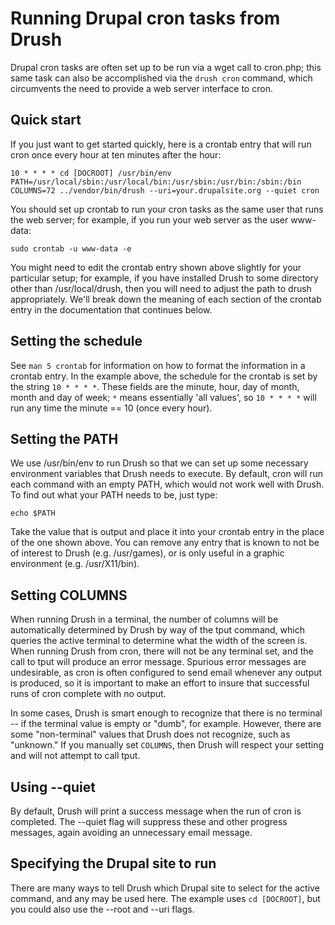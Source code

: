 Running Drupal cron tasks from Drush
====================================

Drupal cron tasks are often set up to be run via a wget call to cron.php; this same task can also be accomplished via the `drush cron` command, which circumvents the need to provide a web server interface to cron.

Quick start
----------

If you just want to get started quickly, here is a crontab entry that will run cron once every hour at ten minutes after the hour:

    10 * * * * cd [DOCROOT] /usr/bin/env PATH=/usr/local/sbin:/usr/local/bin:/usr/sbin:/usr/bin:/sbin:/bin COLUMNS=72 ../vendor/bin/drush --uri=your.drupalsite.org --quiet cron

You should set up crontab to run your cron tasks as the same user that runs the web server; for example, if you run your web server as the user www-data:

    sudo crontab -u www-data -e

You might need to edit the crontab entry shown above slightly for your particular setup; for example, if you have installed Drush to some directory other than /usr/local/drush, then you will need to adjust the path to drush appropriately. We'll break down the meaning of each section of the crontab entry in the documentation that continues below.

Setting the schedule
--------------------

See `man 5 crontab` for information on how to format the information in a crontab entry. In the example above, the schedule for the crontab is set by the string `10 * * * *`. These fields are the minute, hour, day of month, month and day of week; `*` means essentially 'all values', so `10 * * * *` will run any time the minute == 10 (once every hour).

Setting the PATH
----------------

We use /usr/bin/env to run Drush so that we can set up some necessary environment variables that Drush needs to execute. By default, cron will run each command with an empty PATH, which would not work well with Drush. To find out what your PATH needs to be, just type:

    echo $PATH

Take the value that is output and place it into your crontab entry in the place of the one shown above. You can remove any entry that is known to not be of interest to Drush (e.g. /usr/games), or is only useful in a graphic environment (e.g. /usr/X11/bin).

Setting COLUMNS
---------------

When running Drush in a terminal, the number of columns will be automatically determined by Drush by way of the tput command, which queries the active terminal to determine what the width of the screen is. When running Drush from cron, there will not be any terminal set, and the call to tput will produce an error message. Spurious error messages are undesirable, as cron is often configured to send email whenever any output is produced, so it is important to make an effort to insure that successful runs of cron complete with no output.

In some cases, Drush is smart enough to recognize that there is no terminal -- if the terminal value is empty or "dumb", for example. However, there are some "non-terminal" values that Drush does not recognize, such as "unknown." If you manually set `COLUMNS`, then Drush will respect your setting and will not attempt to call tput.

Using --quiet
-------------

By default, Drush will print a success message when the run of cron is completed. The --quiet flag will suppress these and other progress messages, again avoiding an unnecessary email message.

Specifying the Drupal site to run
---------------------------------

There are many ways to tell Drush which Drupal site to select for the active command, and any may be used here. The example uses `cd [DOCROOT]`, but you could also use the --root and --uri flags.

